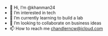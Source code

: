- 👋 Hi, I’m @khanman24
- 👀 I’m interested in tech  
- 🌱 I’m currently learning to build a lab  
- 💞️ I’m looking to collaborate on business ideas
- 📫 How to reach me chandlerncw@icloud.com  

<!---
khanman24/khanman24 is a ✨ special ✨ repository because its `README.md` (this file) appears on your GitHub profile.
You can click the Preview link to take a look at your changes.
--->
